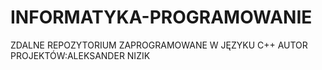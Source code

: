 # INFORMATYKA-PROGRAMOWANIE
ZDALNE REPOZYTORIUM ZAPROGRAMOWANE W JĘZYKU C++ 
AUTOR PROJEKTÓW:ALEKSANDER NIZIK


